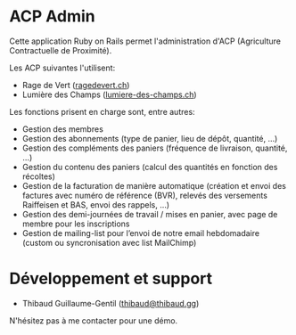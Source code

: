 # ACP Admin

Cette application Ruby on Rails permet l'administration d'ACP (Agriculture Contractuelle de Proximité).

Les ACP suivantes l'utilisent:

* Rage de Vert ([ragedevert.ch](https://www.ragedevert.ch))
* Lumière des Champs ([lumiere-des-champs.ch](http://lumiere-des-champs.ch))

Les fonctions prisent en charge sont, entre autres:

* Gestion des membres
* Gestion des abonnements (type de panier, lieu de dépôt, quantité, ...)
* Gestion des compléments des paniers (fréquence de livraison, quantité, ...)
* Gestion du contenu des paniers (calcul des quantités en fonction des récoltes)
* Gestion de la facturation de manière automatique (création et envoi des factures avec numéro de référence (BVR), relevés des versements Raiffeisen et BAS, envoi des rappels, ...)
* Gestion des demi-journées de travail / mises en panier, avec page de membre pour les inscriptions
* Gestion de mailing-list pour l’envoi de notre email hebdomadaire (custom ou syncronisation avec list MailChimp)

# Développement et support

* Thibaud Guillaume-Gentil (thibaud@thibaud.gg)

N'hésitez pas à me contacter pour une démo.

